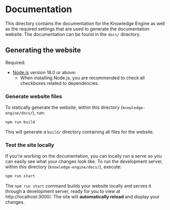 # Documentation

This directory contains the documentation for the Knowledge Engine as well as the required settings that are used to generate the documentation website.
The documentation can be found in the `docs/` directory.


## Generating the website

Required:
- [Node.js](https://nodejs.org/en/download/) version 18.0 or above:
  - When installing Node.js, you are recommended to check all checkboxes related to dependencies.

### Generate website files
To statically generate the website, within this directory (`knowledge-engine/docs/`), run:
```bash
npm run build
```
This will generate a `build/` directory containing all files for the website.

### Test the site locally

If you're working on the documentation, you can locally run a serve so you can easily see what your changes look like.
To run the development server, within this directory (`knowledge-engine/docs/`), execute:
```bash
npm run start
```

The `npm run start` command builds your website locally and serves it through a development server, ready for you to view at http://localhost:3000/.
The site will **automatically reload** and display your changes.